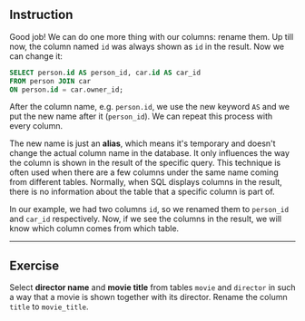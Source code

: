 ## Instruction
Good job! We can do one more thing with our columns: rename them. Up till now, the column named `id` was always shown as `id` in the result. Now we can change it:

````sql
SELECT person.id AS person_id, car.id AS car_id 
FROM person JOIN car 
ON person.id = car.owner_id;
````

After the column name, e.g. `person.id`, we use the new keyword `AS` and we put the new name after it (`person_id`). We can repeat this process with every column.

The new name is just an **alias**, which means it's temporary and doesn't change the actual column name in the database. It only influences the way the column is shown in the result of the specific query. This technique is often used when there are a few columns under the same name coming from different tables. Normally, when SQL displays columns in the result, there is no information about the table that a specific column is part of.

In our example, we had two columns `id`, so we renamed them to `person_id` and `car_id` respectively. Now, if we see the columns in the result, we will know which column comes from which table.

---
## Exercise
Select **director name** and **movie title** from tables `movie` and `director` in such a way that a movie is shown together with its director. Rename the column `title` to `movie_title`.
